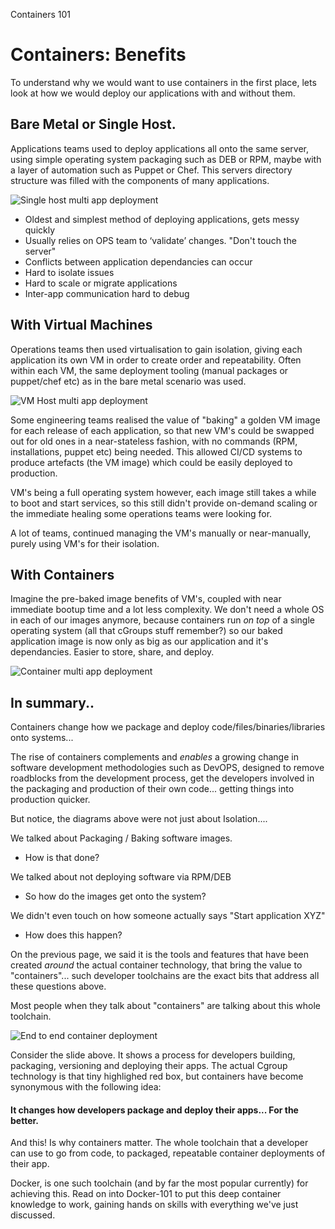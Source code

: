 Containers 101

# Containers: Benefits

To understand why we would want to use containers in the first place, lets look at how we would deploy our applications with and without them.

## Bare Metal or Single Host.
Applications teams used to deploy applications all onto the same server, using simple operating system packaging such as DEB or RPM, maybe with a layer of automation such as Puppet or Chef. This servers directory structure was filled with the components of many applications.

![Single host multi app deployment](/posts/files/containers-101/assets/images/bare-app.png)

* Oldest and simplest method of deploying applications, gets messy quickly
* Usually relies on OPS team to ‘validate’ changes. "Don't touch the server"
* Conflicts between application dependancies can occur
* Hard to isolate issues
* Hard to scale or migrate applications
* Inter-app communication hard to debug

## With Virtual Machines
Operations teams then used virtualisation to gain isolation, giving each application its own VM in order to create order and repeatability. Often within each VM, the same deployment tooling (manual packages or puppet/chef etc) as in the bare metal scenario was used.

![VM Host multi app deployment](/posts/files/containers-101/assets/images/vm-app.png)

Some engineering teams realised the value of "baking" a golden VM image for each release of each application, so that new VM's could be swapped out for old ones in a near-stateless fashion, with no commands (RPM, installations, puppet etc) being needed. This allowed CI/CD systems to produce artefacts (the VM image) which could be easily deployed to production.

VM's being a full operating system however, each image still takes a while to boot and start services, so this still didn't provide on-demand scaling or the immediate healing some operations teams were looking for.

A lot of teams, continued managing the VM's manually or near-manually, purely using VM's for their isolation.

## With Containers

Imagine the pre-baked image benefits of VM's, coupled with near immediate bootup time and a lot less complexity. We don't need a whole OS in each of our images anymore, because containers run *on top* of a single operating system (all that cGroups stuff remember?) so our baked application image is now only as big as our application and it's dependancies. Easier to store, share, and deploy.

![Container multi app deployment](/posts/files/containers-101/assets/images/container-app.png)

## In summary..

Containers change how we package and deploy code/files/binaries/libraries onto systems...

The rise of containers complements and *enables* a growing change in software development methodologies such as DevOPS, designed to remove roadblocks from the development process, get the developers involved in the packaging and production of their own code... getting things into production quicker.

But notice, the diagrams above were not just about Isolation....

We talked about Packaging / Baking software images.
- How is that done?

We talked about not deploying software via RPM/DEB
- So how do the images get onto the system?

We didn't even touch on how someone actually says "Start application XYZ"
- How does this happen?

On the previous page, we said it is the tools and features that have been created *around* the actual container technology, that bring the value to "containers"... such developer toolchains are the exact bits that address all these questions above.

Most people when they talk about "containers" are talking about this whole toolchain.

![End to end container deployment](/posts/files/containers-101/assets/images/container-endtoend.png)

Consider the slide above. It shows a process for developers building, packaging, versioning and deploying their apps. The actual Cgroup technology is that tiny highlighed red box, but containers have become synonymous with the following idea:

#### It changes how developers package and deploy their apps... For the better.

And this! Is why containers matter. The whole toolchain that a developer can use to go from code, to packaged, repeatable container deployments of their app.

Docker, is one such toolchain (and by far the most popular currently) for achieving this. Read on into Docker-101 to put this deep container knowledge to work, gaining hands on skills with everything we've just discussed.
